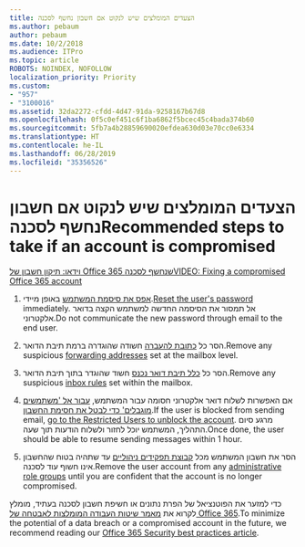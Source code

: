 ```yaml
---
title: הצעדים המומלצים שיש לנקוט אם חשבון נחשף לסכנה
ms.author: pebaum
author: pebaum
ms.date: 10/2/2018
ms.audience: ITPro
ms.topic: article
ROBOTS: NOINDEX, NOFOLLOW
localization_priority: Priority
ms.custom:
- "957"
- "3100016"
ms.assetid: 32da2272-cfdd-4d47-91da-9258167b67d8
ms.openlocfilehash: 0f5c0ef451c6f1ba6862f5bcec45c4bada374b60
ms.sourcegitcommit: 5fb7a4b28859690020efdea630d03e70cc0e6334
ms.translationtype: HT
ms.contentlocale: he-IL
ms.lasthandoff: 06/28/2019
ms.locfileid: "35356526"
---
```

# <a name="recommended-steps-to-take-if-an-account-is-compromised"></a><span data-ttu-id="243af-102">הצעדים המומלצים שיש לנקוט אם חשבון נחשף לסכנה</span><span class="sxs-lookup"><span data-stu-id="243af-102">Recommended steps to take if an account is compromised</span></span>

[<span data-ttu-id="243af-103">וידאו: תיקון חשבון של Office 365 שנחשף לסכנה</span><span class="sxs-lookup"><span data-stu-id="243af-103">VIDEO: Fixing a compromised Office 365 account</span></span>](https://www.microsoft.com/videoplayer/embed/RE2jvOb?pid=ocpVideo0-innerdiv-oneplayer&amp;postJsllMsg=true&amp;maskLevel=20&amp;autoplay=true)
  
1. <span data-ttu-id="243af-104">[אפס את סיסמת המשתמש](https://support.office.com/article/7a5d073b-7fae-4aa5-8f96-9ecd041aba9c) באופן מיידי.</span><span class="sxs-lookup"><span data-stu-id="243af-104">[Reset the user's password](https://support.office.com/article/7a5d073b-7fae-4aa5-8f96-9ecd041aba9c) immediately.</span></span> <span data-ttu-id="243af-105">אל תמסור את הסיסמה החדשה למשתמש הקצה בדואר אלקטרוני.</span><span class="sxs-lookup"><span data-stu-id="243af-105">Do not communicate the new password through email to the end user.</span></span>

2. <span data-ttu-id="243af-106">הסר כל [כתובת להעברה](https://support.office.com/article/ab5eb117-0f22-4fa7-a662-3a6bdb0add74) חשודה שהוגדרה ברמת תיבת הדואר.</span><span class="sxs-lookup"><span data-stu-id="243af-106">Remove any suspicious [forwarding addresses](https://support.office.com/article/ab5eb117-0f22-4fa7-a662-3a6bdb0add74) set at the mailbox level.</span></span>

3. <span data-ttu-id="243af-107">הסר כל [כלל תיבת דואר נכנס](https://support.office.com/article/1433E3A0-7FB0-4999-B536-50E05CB67FED) חשוד שהוגדר בתוך תיבת הדואר.</span><span class="sxs-lookup"><span data-stu-id="243af-107">Remove any suspicious [inbox rules](https://support.office.com/article/1433E3A0-7FB0-4999-B536-50E05CB67FED) set within the mailbox.</span></span>

4. <span data-ttu-id="243af-108">אם האפשרות לשלוח דואר אלקטרוני חסומה עבור המשתמש, [עבור אל 'משתמשים מוגבלים' כדי לבטל את חסימת החשבון](https://protection.office.com/?hash=/restrictedusers).</span><span class="sxs-lookup"><span data-stu-id="243af-108">If the user is blocked from sending email, [go to the Restricted Users to unblock the account](https://protection.office.com/?hash=/restrictedusers).</span></span> <span data-ttu-id="243af-109">מרגע סיום התהליך, המשתמש יוכל לחזור ולשלוח הודעות תוך שעה.</span><span class="sxs-lookup"><span data-stu-id="243af-109">Once done, the user should be able to resume sending messages within 1 hour.</span></span>

5. <span data-ttu-id="243af-110">הסר את חשבון המשתמש מכל [קבוצת תפקידים ניהוליים](https://support.office.com/article/eac4d046-1afd-4f1a-85fc-8219c79e1504) עד שתהיה בטוח שהחשבון אינו חשוף עוד לסכנה.</span><span class="sxs-lookup"><span data-stu-id="243af-110">Remove the user account from any [administrative role groups](https://support.office.com/article/eac4d046-1afd-4f1a-85fc-8219c79e1504) until you are confident that the account is no longer compromised.</span></span>

<span data-ttu-id="243af-111">כדי למזער את הפוטנציאל של הפרת נתונים או חשיפת חשבון לסכנה בעתיד, מומלץ לקרוא את [מאמר שיטות העבודה המומלצות לאבטחה של Office 365](https://support.office.com/article/9295e396-e53d-49b9-ae9b-0b5828cdedc3).</span><span class="sxs-lookup"><span data-stu-id="243af-111">To minimize the potential of a data breach or a compromised account in the future, we recommend reading our [Office 365 Security best practices article](https://support.office.com/article/9295e396-e53d-49b9-ae9b-0b5828cdedc3).</span></span>
  
